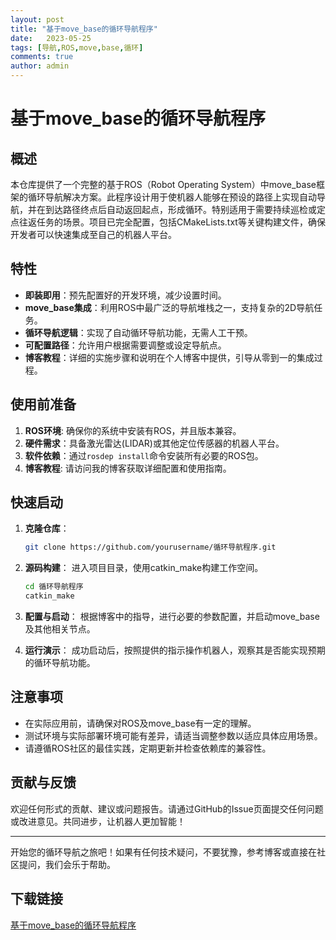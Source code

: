 ```yaml
---
layout: post
title: "基于move_base的循环导航程序"
date:   2023-05-25
tags: [导航,ROS,move,base,循环]
comments: true
author: admin
---
```

# 基于move_base的循环导航程序

## 概述

本仓库提供了一个完整的基于ROS（Robot Operating System）中move_base框架的循环导航解决方案。此程序设计用于使机器人能够在预设的路径上实现自动导航，并在到达路径终点后自动返回起点，形成循环。特别适用于需要持续巡检或定点往返任务的场景。项目已完全配置，包括CMakeLists.txt等关键构建文件，确保开发者可以快速集成至自己的机器人平台。

## 特性

- **即装即用**：预先配置好的开发环境，减少设置时间。
- **move_base集成**：利用ROS中最广泛的导航堆栈之一，支持复杂的2D导航任务。
- **循环导航逻辑**：实现了自动循环导航功能，无需人工干预。
- **可配置路径**：允许用户根据需要调整或设定导航点。
- **博客教程**：详细的实施步骤和说明在个人博客中提供，引导从零到一的集成过程。

## 使用前准备

1. **ROS环境**: 确保你的系统中安装有ROS，并且版本兼容。
2. **硬件需求**：具备激光雷达(LIDAR)或其他定位传感器的机器人平台。
3. **软件依赖**：通过`rosdep install`命令安装所有必要的ROS包。
4. **博客教程**: 请访问我的博客获取详细配置和使用指南。

## 快速启动

1. **克隆仓库**：
   ```bash
   git clone https://github.com/yourusername/循环导航程序.git
   ```
   
2. **源码构建**：
   进入项目目录，使用catkin_make构建工作空间。
   ```bash
   cd 循环导航程序
   catkin_make
   ```

3. **配置与启动**：
   根据博客中的指导，进行必要的参数配置，并启动move_base及其他相关节点。

4. **运行演示**：
   成功启动后，按照提供的指示操作机器人，观察其是否能实现预期的循环导航功能。

## 注意事项

- 在实际应用前，请确保对ROS及move_base有一定的理解。
- 测试环境与实际部署环境可能有差异，请适当调整参数以适应具体应用场景。
- 请遵循ROS社区的最佳实践，定期更新并检查依赖库的兼容性。

## 贡献与反馈

欢迎任何形式的贡献、建议或问题报告。请通过GitHub的Issue页面提交任何问题或改进意见。共同进步，让机器人更加智能！

---

开始您的循环导航之旅吧！如果有任何技术疑问，不要犹豫，参考博客或直接在社区提问，我们会乐于帮助。

## 下载链接

[基于move_base的循环导航程序](https://pan.quark.cn/s/d5407eb0b913)
